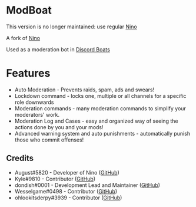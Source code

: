 # ModBoat

This version is no longer maintained: use regular [Nino](https://github.com/NinoDiscord/Nino)

A fork of [Nino](https://github.com/NinoDiscord/Nino)

Used as a moderation bot in [Discord Boats](https://discord.boats)

# Features

* Auto Moderation - Prevents raids, spam, ads and swears!
* Lockdown command - locks one, multiple or all channels for a specific role downwards
* Moderation commands - many moderation commands to simplify your moderators' work.
* Moderation Log and Cases - easy and organized way of seeing the actions done by you and your mods! 
* Advanced warning system and auto punishments - automatically punish those who commit offenses!

## Credits

* August#5820 - Developer of Nino ([GitHub](https://github.com/auguwu))
* Kyle#9810 - Contributor ([GitHub](https://github.com/dvhe))
* dondish#0001 - Development Lead and Maintainer ([GitHub](https://github.com/dondish))
* Wesselgame#0498 - Contributor ([GitHub](https://github.com/PassTheWessel))
* ohlookitsderpy#3939 - Contributor ([GitHub](https://github.com/ohlookitsderpy))
